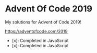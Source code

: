 # Advent Of Code 2019
My solutions for Advent of Code 2019!

https://adventofcode.com/2019

- [x]: Completed in JavaScript <br>
- [x]: Completed in JavaScript
